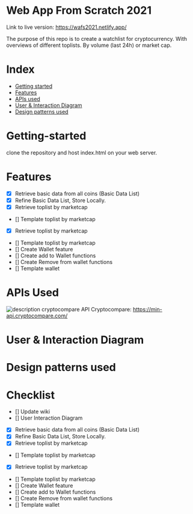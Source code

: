 # Web App From Scratch 2021

Link to live version: https://wafs2021.netlify.app/

The purpose of this repo is to create a watchlist for cryptocurrency. With overviews of different toplists. By volume (last 24h) or market cap.

# Index

- [Getting started](#getting-started)
- [Features](#features)
- [APIs used](#apis-used)
- [User & Interaction Diagram](#user-interaction-diagram)
- [Design patterns used](#design-patterns-used)

# Getting-started

clone the repository and host index.html on your web server.

# Features

- [x] Retrieve basic data from all coins (Basic Data List)
- [x] Refine Basic Data List, Store Locally.
- [x] Retrieve toplist by marketcap
- [] Template toplist by marketcap
- [x] Retrieve toplist by marketcap
- [] Template toplist by marketcap
- [] Create Wallet feature
- [] Create add to Wallet functions
- [] Create Remove from wallet functions
- [] Template wallet

# APIs Used

[description]: \assets\CryptoCompareDescription.JPG

![description cryptocompare API][description]
Cryptocompare: https://min-api.cryptocompare.com/

# User & Interaction Diagram

# Design patterns used

# Checklist

- [] Update wiki
- [] User Interaction Diagram
- [x] Retrieve basic data from all coins (Basic Data List)
- [x] Refine Basic Data List, Store Locally.
- [x] Retrieve toplist by marketcap
- [] Template toplist by marketcap
- [x] Retrieve toplist by marketcap
- [] Template toplist by marketcap
- [] Create Wallet feature
- [] Create add to Wallet functions
- [] Create Remove from wallet functions
- [] Template wallet
